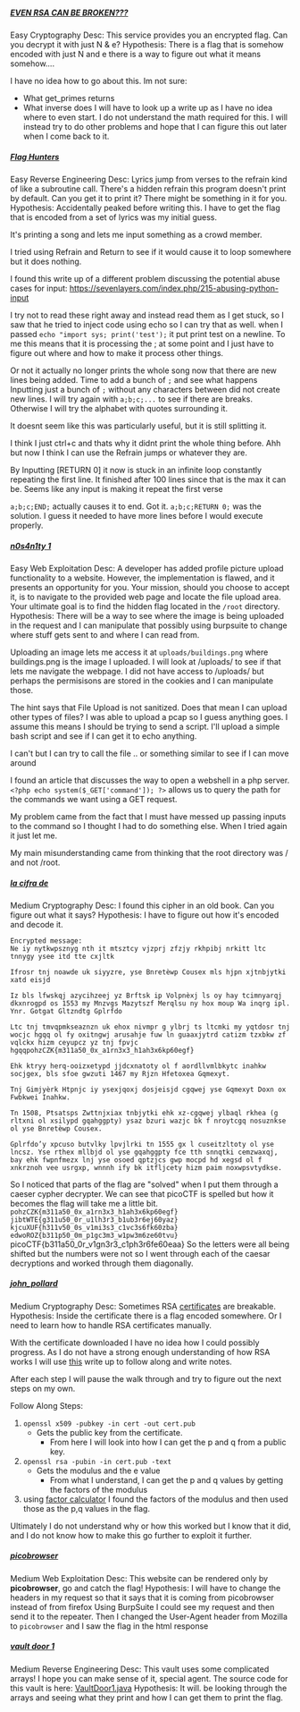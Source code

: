 ##### [EVEN RSA CAN BE BROKEN???](https://play.picoctf.org/practice/challenge/470?difficulty=1&page=1)
Easy
Cryptography
Desc: This service provides you an encrypted flag. Can you decrypt it with just N & e?
Hypothesis: There is a flag that is somehow encoded with just N and e there is a way to figure out what it means somehow....

I have no idea how to go about this.
Im not sure:
- What get_primes returns
- What inverse does
I will have to look up a write up as I have no idea where to even start.
I do not understand the math required for this. I will instead try to do other problems and hope that I can figure this out later when I come back to it.

##### [Flag Hunters]()
Easy
Reverse Engineering
Desc: Lyrics jump from verses to the refrain kind of like a subroutine call. There's a hidden refrain this program doesn't print by default. Can you get it to print it? There might be something in it for you.
Hypothesis: Accidentally peaked before writing this. I have to get the flag that is encoded from a set of lyrics was my initial guess.

It's printing a song and lets me input something as a crowd member.

I tried using Refrain and Return to see if it would cause it to loop somewhere but it does nothing.

I found this write up of a different problem discussing the potential abuse cases for input:
https://sevenlayers.com/index.php/215-abusing-python-input

I try not to read these right away and instead read them as I get stuck, so I saw that he tried to inject code using echo so I can try that as well.
when I passed `echo "import sys; print('test');` it put print test on a newline. To me this means that it is processing the ; at some point and I just have to figure out where and how to make it process other things.

Or not it actually no longer prints the whole song now that there are new lines being added. Time to add a bunch of `;` and see what happens
Inputting just a bunch of `;` without any characters between did not create new lines. I will try again with `a;b;c;...` to see if there are breaks. Otherwise I will try the alphabet with quotes surrounding it.

It doesnt seem like this was particularly useful, but it is still splitting it.

I think I just ctrl+c and thats why it didnt print the whole thing before. Ahh but now I think I can use the Refrain jumps or whatever they are.

By Inputting \[RETURN 0] it now is stuck in an infinite loop constantly repeating the first line. It finished after 100 lines since that is the max it can be. Seems like any input is making it repeat the first verse

`a;b;c;END;` actually causes it to end.
Got it.
`a;b;c;RETURN 0;` was the solution. I guess it needed to have more lines before I would execute properly.

##### [n0s4n1ty 1](https://play.picoctf.org/practice/challenge/482?difficulty=1&page=1)
Easy
Web Exploitation
Desc: A developer has added profile picture upload functionality to a website. However, the implementation is flawed, and it presents an opportunity for you. Your mission, should you choose to accept it, is to navigate to the provided web page and locate the file upload area. Your ultimate goal is to find the hidden flag located in the `/root` directory.
Hypothesis: There will be a way to see where the image is being uploaded in the request and I can manipulate that possibly using burpsuite to change where stuff gets sent to and where I can read from.

Uploading an image lets me access it at `uploads/buildings.png` where buildings.png is the image I uploaded. I will look at /uploads/ to see if that lets me navigate the webpage.
I did not have access to /uploads/ but perhaps the permisisons are stored in the cookies and I can manipulate those.

The hint says that File Upload is not sanitized. Does that mean I can upload other types of files?
I was able to upload a pcap so I guess anything goes. I assume this means I should be trying to send a script. I'll upload a simple bash script and see if I can get it to echo anything.

I can't but I can try to call the file .. or something similar to see if I can move around

I found an article that discusses the way to open a webshell in a php server.
`<?php echo system($_GET['command']); ?>` allows us to query the path for the commands we want using a GET request.

My problem came from the fact that I must have messed up passing inputs to the command so I thought I had to do something else. When I tried again it just let me.

My main misunderstanding came from thinking that the root directory was / and not /root. 

##### [la cifra de](https://play.picoctf.org/practice/challenge/3?difficulty=2&page=18)
Medium
Cryptography
Desc: I found this cipher in an old book. Can you figure out what it says?
Hypothesis: I have to figure out how it's encoded and decode it.

```
Encrypted message:
Ne iy nytkwpsznyg nth it mtsztcy vjzprj zfzjy rkhpibj nrkitt ltc tnnygy ysee itd tte cxjltk

Ifrosr tnj noawde uk siyyzre, yse Bnretèwp Cousex mls hjpn xjtnbjytki xatd eisjd

Iz bls lfwskqj azycihzeej yz Brftsk ip Volpnèxj ls oy hay tcimnyarqj dkxnrogpd os 1553 my Mnzvgs Mazytszf Merqlsu ny hox moup Wa inqrg ipl. Ynr. Gotgat Gltzndtg Gplrfdo

Ltc tnj tmvqpmkseaznzn uk ehox nivmpr g ylbrj ts ltcmki my yqtdosr tnj wocjc hgqq ol fy oxitngwj arusahje fuw ln guaaxjytrd catizm tzxbkw zf vqlckx hizm ceyupcz yz tnj fpvjc hgqqpohzCZK{m311a50_0x_a1rn3x3_h1ah3x6kp60egf}

Ehk ktryy herq-ooizxetypd jjdcxnatoty ol f aordllvmlbkytc inahkw socjgex, bls sfoe gwzuti 1467 my Rjzn Hfetoxea Gqmexyt.

Tnj Gimjyèrk Htpnjc iy ysexjqoxj dosjeisjd cgqwej yse Gqmexyt Doxn ox Fwbkwei Inahkw.

Tn 1508, Ptsatsps Zwttnjxiax tnbjytki ehk xz-cgqwej ylbaql rkhea (g rltxni ol xsilypd gqahggpty) ysaz bzuri wazjc bk f nroytcgq nosuznkse ol yse Bnretèwp Cousex.

Gplrfdo’y xpcuso butvlky lpvjlrki tn 1555 gx l cuseitzltoty ol yse lncsz. Yse rthex mllbjd ol yse gqahggpty fce tth snnqtki cemzwaxqj, bay ehk fwpnfmezx lnj yse osoed qptzjcs gwp mocpd hd xegsd ol f xnkrznoh vee usrgxp, wnnnh ify bk itfljcety hizm paim noxwpsvtydkse.
```

So I noticed that parts of the flag are "solved" when I put them through a caeser cypher decrypter.
We can see that picoCTF is spelled but how it becomes the flag will take me a little bit.
`pohzCZK{m311a50_0x_a1rn3x3_h1ah3x6kp60egf}`
`jibtWTE{g311u50_0r_u1lh3r3_b1ub3r6ej60yaz}`
`kjcuXUF{h311v50_0s_v1mi3s3_c1vc3s6fk60zba}`
`edwoROZ{b311p50_0m_p1gc3m3_w1pw3m6ze60tvu}`
picoCTF{b311a50_0r_v1gn3r3_c1ph3r6fe60eaa}
So the letters were all being shifted but the numbers were not so I went through each of the caesar decryptions and worked through them diagonally.

##### [john_pollard](https://play.picoctf.org/practice/challenge/6?difficulty=2&page=18)
Medium
Cryptography
Desc: Sometimes RSA [certificates](https://jupiter.challenges.picoctf.org/static/c882787a19ed5d627eea50f318d87ac5/cert) are breakable.
Hypothesis: Inside the certificate there is a flag encoded somewhere. Or I need to learn how to handle RSA certificates manually.

With the certificate downloaded I have no idea how I could possibly progress. As I do not have a strong enough understanding of how RSA works I will use [this](https://www.youtube.com/watch?v=14Q3_5VxqoQ) write up to follow along and write notes.

After each step I will pause the walk through and try to figure out the next steps on my own.

Follow Along Steps:
1) `openssl x509 -pubkey -in cert -out cert.pub`
	- Gets the public key from the certificate.
		- From here I will look into how I can get the p and q from a public key.
2)  `openssl rsa -pubin -in cert.pub -text`
	-  Gets the modulus and the e value 
		- From what I understand, I can get the p and q values by getting the factors of the modulus
3) using [factor calculator](https://www.alpertron.com.ar/ECM.HTM) I found the factors of the modulus and then used those as the p,q values in the flag.

Ultimately I do not understand why or how this worked but I know that it did, and I do not know how to make this go further to exploit it further.

##### [picobrowser](https://play.picoctf.org/practice/challenge/9?difficulty=2&page=18)
Medium
Web Exploitation
Desc: This website can be rendered only by **picobrowser**, go and catch the flag!
Hypothesis: I will have to change the headers in my request so that it says that it is coming from picobrowser instead of from firefox
Using BurpSuite I could see my request and then send it to the repeater. Then I changed the User-Agent header from Mozilla to `picobrowser` and I saw the flag in the html response


##### [vault door 1](https://play.picoctf.org/practice/challenge/12?difficulty=2&page=18)
Medium
Reverse Engineering
Desc: This vault uses some complicated arrays! I hope you can make sense of it, special agent. The source code for this vault is here: [VaultDoor1.java](https://jupiter.challenges.picoctf.org/static/87e103a8db01087de9ccf5a7a022ddf8/VaultDoor1.java)
Hypothesis: It will. be looking through the arrays and seeing what they print and how I can get them to print the flag.